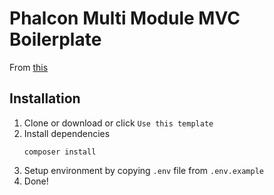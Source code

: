 # Phalcon Multi Module MVC Boilerplate

From [this](https://github.com/anantadwi13/phalcon_boilerplate)

## Installation

1. Clone or download or click `Use this template`
2. Install dependencies
    ```shell script
    composer install
    ```
3. Setup environment by copying `.env` file from `.env.example`
4. Done! 
